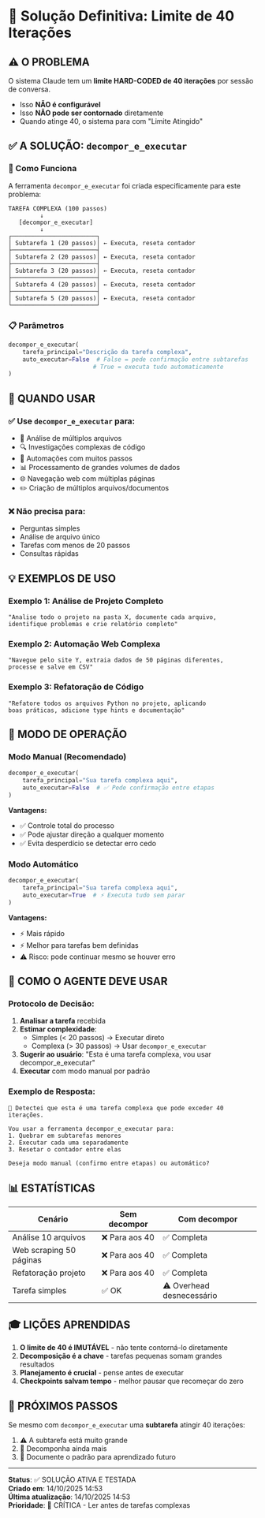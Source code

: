 # 🚨 Solução Definitiva: Limite de 40 Iterações

## ⚠️ O PROBLEMA
O sistema Claude tem um **limite HARD-CODED de 40 iterações** por sessão de conversa.
- Isso **NÃO é configurável**
- Isso **NÃO pode ser contornado** diretamente
- Quando atinge 40, o sistema para com "Limite Atingido"

## ✅ A SOLUÇÃO: `decompor_e_executar`

### 🎯 Como Funciona
A ferramenta `decompor_e_executar` foi criada especificamente para este problema:

```
TAREFA COMPLEXA (100 passos)
         ↓
   [decompor_e_executar]
         ↓
┌────────────────────────┐
│ Subtarefa 1 (20 passos)│ ← Executa, reseta contador
├────────────────────────┤
│ Subtarefa 2 (20 passos)│ ← Executa, reseta contador
├────────────────────────┤
│ Subtarefa 3 (20 passos)│ ← Executa, reseta contador
├────────────────────────┤
│ Subtarefa 4 (20 passos)│ ← Executa, reseta contador
├────────────────────────┤
│ Subtarefa 5 (20 passos)│ ← Executa, reseta contador
└────────────────────────┘
```

### 📋 Parâmetros

```python
decompor_e_executar(
    tarefa_principal="Descrição da tarefa complexa",
    auto_executar=False  # False = pede confirmação entre subtarefas
                        # True = executa tudo automaticamente
)
```

## 🎯 QUANDO USAR

### ✅ Use `decompor_e_executar` para:
- 📁 Análise de múltiplos arquivos
- 🔍 Investigações complexas de código
- 🤖 Automações com muitos passos
- 📊 Processamento de grandes volumes de dados
- 🌐 Navegação web com múltiplas páginas
- ✏️ Criação de múltiplos arquivos/documentos

### ❌ Não precisa para:
- Perguntas simples
- Análise de arquivo único
- Tarefas com menos de 20 passos
- Consultas rápidas

## 💡 EXEMPLOS DE USO

### Exemplo 1: Análise de Projeto Completo
```
"Analise todo o projeto na pasta X, documente cada arquivo, 
identifique problemas e crie relatório completo"
```

### Exemplo 2: Automação Web Complexa
```
"Navegue pelo site Y, extraia dados de 50 páginas diferentes,
processe e salve em CSV"
```

### Exemplo 3: Refatoração de Código
```
"Refatore todos os arquivos Python no projeto, aplicando
boas práticas, adicione type hints e documentação"
```

## 🔧 MODO DE OPERAÇÃO

### Modo Manual (Recomendado)
```python
decompor_e_executar(
    tarefa_principal="Sua tarefa complexa aqui",
    auto_executar=False  # ✅ Pede confirmação entre etapas
)
```

**Vantagens:**
- ✅ Controle total do processo
- ✅ Pode ajustar direção a qualquer momento
- ✅ Evita desperdício se detectar erro cedo

### Modo Automático
```python
decompor_e_executar(
    tarefa_principal="Sua tarefa complexa aqui",
    auto_executar=True  # ⚡ Executa tudo sem parar
)
```

**Vantagens:**
- ⚡ Mais rápido
- ⚡ Melhor para tarefas bem definidas
- ⚠️ Risco: pode continuar mesmo se houver erro

## 🧠 COMO O AGENTE DEVE USAR

### Protocolo de Decisão:
1. **Analisar a tarefa** recebida
2. **Estimar complexidade**: 
   - Simples (< 20 passos) → Executar direto
   - Complexa (> 30 passos) → Usar `decompor_e_executar`
3. **Sugerir ao usuário**: "Esta é uma tarefa complexa, vou usar decompor_e_executar"
4. **Executar** com modo manual por padrão

### Exemplo de Resposta:
```
🎯 Detectei que esta é uma tarefa complexa que pode exceder 40 iterações.

Vou usar a ferramenta decompor_e_executar para:
1. Quebrar em subtarefas menores
2. Executar cada uma separadamente
3. Resetar o contador entre elas

Deseja modo manual (confirmo entre etapas) ou automático?
```

## 📊 ESTATÍSTICAS

| Cenário | Sem decompor | Com decompor |
|---------|-------------|--------------|
| Análise 10 arquivos | ❌ Para aos 40 | ✅ Completa |
| Web scraping 50 páginas | ❌ Para aos 40 | ✅ Completa |
| Refatoração projeto | ❌ Para aos 40 | ✅ Completa |
| Tarefa simples | ✅ OK | ⚠️ Overhead desnecessário |

## 🎓 LIÇÕES APRENDIDAS

1. **O limite de 40 é IMUTÁVEL** - não tente contorná-lo diretamente
2. **Decomposição é a chave** - tarefas pequenas somam grandes resultados
3. **Planejamento é crucial** - pense antes de executar
4. **Checkpoints salvam tempo** - melhor pausar que recomeçar do zero

## 🔮 PRÓXIMOS PASSOS

Se mesmo com `decompor_e_executar` uma **subtarefa** atingir 40 iterações:
1. ⚠️ A subtarefa está muito grande
2. 🔧 Decomponha ainda mais
3. 📝 Documente o padrão para aprendizado futuro

---

**Status**: ✅ SOLUÇÃO ATIVA E TESTADA  
**Criado em**: 14/10/2025 14:53  
**Última atualização**: 14/10/2025 14:53  
**Prioridade**: 🔴 CRÍTICA - Ler antes de tarefas complexas
